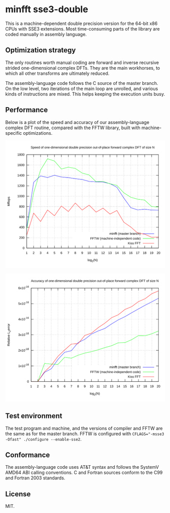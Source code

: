 # minfft sse3-double

This is a machine-dependent double precision version for the 64-bit x86
CPUs with SSE3 extensions. Most time-consuming parts of the library are
coded manually in assembly language.

## Optimization strategy
The only routines worth manual coding are forward and inverse recursive
strided one-dimensional complex DFTs. They are the main workhorses, to
which all other transforms are ultimately reduced.

The assembly-language code follows the C source of the master branch.
On the low level, two iterations of the main loop are unrolled, and
various kinds of instructions are mixed. This helps keeping the
execution units busy.

## Performance
Below is a plot of the speed and accuracy of our assembly-language
complex DFT routine, compared with the FFTW library, built with
machine-specific optimizations.

![](docs/speed.svg)

![](docs/accuracy.svg)

## Test environment
The test program and machine, and the versions of compiler and FFTW are
the same as for the master branch. FFTW is configured with
`CFLAGS="-msse3 -Ofast" ./configure --enable-sse2`.

## Conformance
The assembly-language code uses AT&T syntax and follows the SystemV
AMD64 ABI calling conventions. C and Fortran sources conform to the C99
and Fortran 2003 standards.

## License
MIT.
